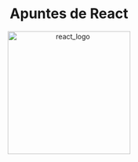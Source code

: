 <div align="center">
    <h1>Apuntes de React</h1>
</div>


<p align="center">
    <a href="https://react.dev/" target="blank">
        <img src="/react.png" width="250" alt="react_logo" />
    </a>
</p>